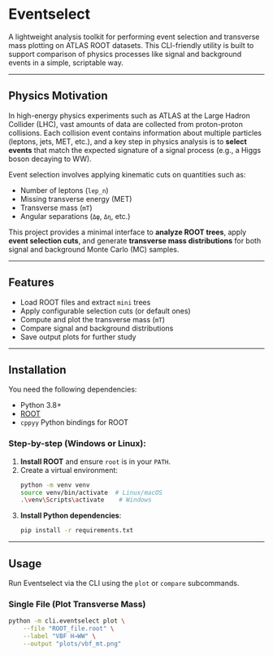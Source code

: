 # Eventselect

A lightweight analysis toolkit for performing event selection and transverse mass plotting on ATLAS ROOT datasets. This CLI-friendly utility is built to support comparison of physics processes like signal and background events in a simple, scriptable way.

---

## Physics Motivation

In high-energy physics experiments such as ATLAS at the Large Hadron Collider (LHC), vast amounts of data are collected from proton-proton collisions. Each collision event contains information about multiple particles (leptons, jets, MET, etc.), and a key step in physics analysis is to **select events** that match the expected signature of a signal process (e.g., a Higgs boson decaying to WW).

Event selection involves applying kinematic cuts on quantities such as:

- Number of leptons (`lep_n`)
- Missing transverse energy (MET)
- Transverse mass (`mT`)
- Angular separations (`Δφ`, `Δη`, etc.)

This project provides a minimal interface to **analyze ROOT trees**, apply **event selection cuts**, and generate **transverse mass distributions** for both signal and background Monte Carlo (MC) samples.

---

## Features

- Load ROOT files and extract `mini` trees
- Apply configurable selection cuts (or default ones)
- Compute and plot the transverse mass (`mT`)
- Compare signal and background distributions
- Save output plots for further study

---

## Installation

You need the following dependencies:

- Python 3.8+
- [ROOT](https://root.cern/)
- `cppyy` Python bindings for ROOT

### Step-by-step (Windows or Linux):

1. **Install ROOT** and ensure `root` is in your `PATH`.
2. Create a virtual environment:
    ```bash
    python -m venv venv
    source venv/bin/activate  # Linux/macOS
    .\venv\Scripts\activate    # Windows
    ```
3. **Install Python dependencies**:
    ```bash
    pip install -r requirements.txt
    ```

---

## Usage

Run Eventselect via the CLI using the `plot` or `compare` subcommands.

### Single File (Plot Transverse Mass)

```bash
python -m cli.eventselect plot \
    --file "ROOT_file.root" \
    --label "VBF H→WW" \
    --output "plots/vbf_mt.png"
